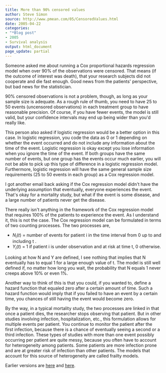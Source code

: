 ```yaml
---
title: More than 90% censored values
author: Steve Simon
source: http://www.pmean.com/05/CensoredValues.html
date: 2005-04-22
categories:
- "*Blog post"
- 2005
- Survival analysis
output: html_document
page_update: partial
---
```


Someone asked me about running a Cox proportional hazards regression model when over 90% of the observations were censored. That means (if the outcome of interest was death), that your research subjects did not cooperate and die fast enough. Good news from the patients' perspective, but bad news for the statistician.

90% censored observations is not a problem, though, as long as your sample size is adequate. As a rough rule of thumb, you need to have 25 to 50 events (uncensored observations) in each treatment group to have reasonable precision. Of course, if you have fewer events, the model is still valid, but your confidence intervals may end up being wider than you'd really like.

This person also asked if logistic regression would be a better option in this case. In logistic regression, you code the data as 0 or 1 depending on whether the event occurred and do not include any information about the time of the event. Logistic regression is okay except you lose information when you ignore the time of the event. If both groups have the same number of events, but one group has the events occur much earlier, you will not be able to pick up this type of difference in a logistic regression model. Furthermore, logistic regression will have the same general sample size requirements (25 to 50 events in each group) as a Cox regression model.

I got another email back asking if the Cox regression model didn't have the underlying assumption that eventually, everyone experiences the event. That's okay for a mortality study, but what if the event is some disease, and a large number of patients never get the disease.

There really isn't anything in the framework of the Cox regression model that requires 100% of the patients to experience the event. As I understand it, this is not the case. The Cox regression model can be formulated in terms of two counting processes. The two processes are,

- $N_i(t)$ = number of events for patient i in the time interval from 0 up to and including t .
- $Y_i(t)$ = 1 if patient i is under observation and at risk at time t, 0 otherwise.

Looking at how N and Y are defined, I see nothing that implies that N eventually has to equal 1 for a large enough value of t. The model is still well defined if, no matter how long you wait, the probability that N equals 1 never creeps above 10% or even 1%.

Another way to think of this is that you could, if you wanted to, define a hazard function that equaled zero after a certain amount of time. Such a hazard function would imply that if you failed to have an event by a certain time, you chances of still having the event would become zero.

By the way, in a typical mortality study, the two processes are linked in that once a patient dies, the researcher stops observing that patient. But in other studies involving infection, hospitalization, etc., this formulation allows for multiple events per patient. You continue to monitor the patient after the first infection, because there is a chance of eventually seeing a second or a third infection. These types of studies with more than one event possibly occurring per patient are quite messy, because you often have to account for heterogeneity among patients. Some patients are more infection prone and are at greater risk of infection than other patients. The models that account for this source of heterogeneity are called frailty models.

Earlier versions are [here][sim1] and [here][sim2].

[sim1]: http://www.pmean.com/05/CensoredValues.html
[sim2]: http://new.pmean.com/ninety-percent-censored/
